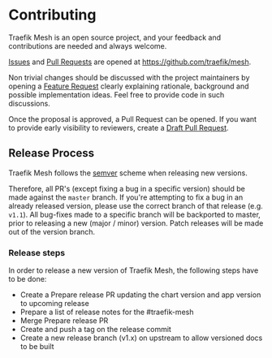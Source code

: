 # Contributing

Traefik Mesh is an open source project, and your feedback and contributions are needed and always welcome.

[Issues] and [Pull Requests] are opened at https://github.com/traefik/mesh.

Non trivial changes should be discussed with the project maintainers by opening a [Feature Request] clearly explaining rationale, 
background and possible implementation ideas. Feel free to provide code in such discussions.

Once the proposal is approved, a Pull Request can be opened. If you want to provide early visibility to reviewers, create a [Draft Pull Request].

[Issues]: https://github.com/traefik/mesh/issues
[Pull Requests]: https://github.com/traefik/mesh/issues
[Feature Request]: https://github.com/traefik/mesh/issues/new?template=feature_request.md
[Draft Pull Request]: https://github.blog/2019-02-14-introducing-draft-pull-requests/

## Release Process

Traefik Mesh follows the [semver](https://semver.org/) scheme when releasing new versions.

Therefore, all PR's (except fixing a bug in a specific version) should be made against the `master` branch.
If you're attempting to fix a bug in an already released version, please use the correct branch of that release (e.g. `v1.1`).
All bug-fixes made to a specific branch will be backported to master, prior to releasing a new (major / minor) version. Patch releases will be made out of the version branch.

### Release steps

In order to release a new version of Traefik Mesh, the following steps have to be done:

* Create a Prepare release PR updating the chart version and app version to upcoming release
* Prepare a list of release notes for the #traefik-mesh
* Merge Prepare release PR
* Create and push a tag on the release commit
* Create a new release branch (v1.x) on upstream to allow versioned docs to be built
